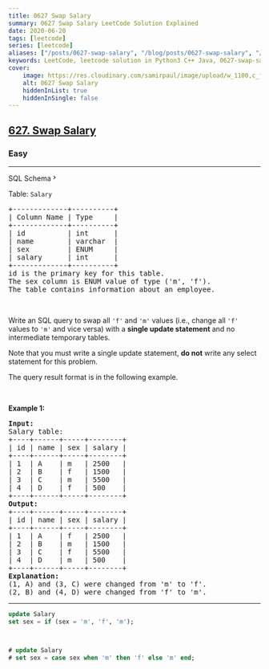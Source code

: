 ```yaml
---
title: 0627 Swap Salary
summary: 0627 Swap Salary LeetCode Solution Explained
date: 2020-06-20
tags: [leetcode]
series: [leetcode]
aliases: ["/posts/0627-swap-salary", "/blog/posts/0627-swap-salary", "/0627-swap-salary"]
keywords: LeetCode, leetcode solution in Python3 C++ Java, 0627-swap-salary solution
cover:
    image: https://res.cloudinary.com/samirpaul/image/upload/w_1100,c_fit,co_rgb:FFFFFF,l_text:Arial_70_bold:0627 Swap Salary/problem-solving.webp
    alt: 0627 Swap Salary
    hiddenInList: true
    hiddenInSingle: false
---
```



<h2><a href="https://leetcode.com/problems/swap-salary/">627. Swap Salary</a></h2><h3>Easy</h3><hr><div class="sql-schema-wrapper__3VBi"><a class="sql-schema-link__3cEg">SQL Schema<svg viewBox="0 0 24 24" width="1em" height="1em" class="icon__1Md2"><path fill-rule="evenodd" d="M10 6L8.59 7.41 13.17 12l-4.58 4.59L10 18l6-6z"></path></svg></a></div><div><p>Table: <code>Salary</code></p>

<pre>+-------------+----------+
| Column Name | Type     |
+-------------+----------+
| id          | int      |
| name        | varchar  |
| sex         | ENUM     |
| salary      | int      |
+-------------+----------+
id is the primary key for this table.
The sex column is ENUM value of type ('m', 'f').
The table contains information about an employee.
</pre>

<p>&nbsp;</p>

<p>Write an SQL query to swap all <code>'f'</code> and <code>'m'</code> values (i.e., change all <code>'f'</code> values to <code>'m'</code> and vice versa) with a <strong>single update statement</strong> and no intermediate temporary tables.</p>

<p>Note that you must write a single update statement, <strong>do not</strong> write any select statement for this problem.</p>

<p>The query result format is in the following example.</p>

<p>&nbsp;</p>
<p><strong class="example">Example 1:</strong></p>

<pre><strong>Input:</strong> 
Salary table:
+----+------+-----+--------+
| id | name | sex | salary |
+----+------+-----+--------+
| 1  | A    | m   | 2500   |
| 2  | B    | f   | 1500   |
| 3  | C    | m   | 5500   |
| 4  | D    | f   | 500    |
+----+------+-----+--------+
<strong>Output:</strong> 
+----+------+-----+--------+
| id | name | sex | salary |
+----+------+-----+--------+
| 1  | A    | f   | 2500   |
| 2  | B    | m   | 1500   |
| 3  | C    | f   | 5500   |
| 4  | D    | m   | 500    |
+----+------+-----+--------+
<strong>Explanation:</strong> 
(1, A) and (3, C) were changed from 'm' to 'f'.
(2, B) and (4, D) were changed from 'f' to 'm'.
</pre>
</div>

---




```sql
update Salary 
set sex = if (sex = 'm', 'f', 'm');



# update Salary 
# set sex = case sex when 'm' then 'f' else 'm' end;

```
